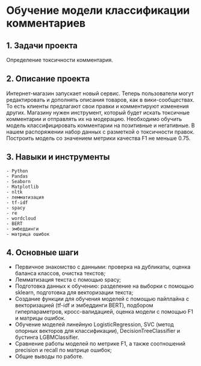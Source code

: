 # Обучение модели классификации комментариев

## 1. Задачи проекта
Определение токсичности комментария.

## 2. Описание проекта    
Интернет-магазин запускает новый сервис. Теперь пользователи могут редактировать и дополнять описания товаров, как в вики-сообществах. То есть клиенты предлагают свои правки и комментируют изменения других. Магазину нужен инструмент, который будет искать токсичные комментарии и отправлять их на модерацию. Необходимо обучить модель классифицировать комментарии на позитивные и негативные. В нашем распоряжении набор данных с разметкой о токсичности правок. Построить модель со значением метрики качества F1 не меньше 0.75.

## 3. Навыки и инструменты
    - Python
    - Pandas
    - Seaborn
    - Matplotlib
    - nltk
    - лемматизация
    - tf-idf
    - spacy
    - re
    - wordcloud
    - BERT
    - эмбеддинги
    - матрица ошибок
   
## 4. Основные шаги 
   - Первичное знакомство с данными: проверка на дубликаты, оценка баланса классов, очистка текстов;
   - Лемматизация текста с помощью spacy;
   - Подготовка данных к обучению: разделение на выборки с помощью sklearn, подготовка для векторизации текста;
   - Создание функции для обучения моделей с помощью пайплайна с векторизацией (tf-idf и эмбеддинги BERT), подбором гиперпараметров, кросс-валидацией, оценка модели с помощью F1 и матрицы ошибок.
   - Обучение моделей линейную LogisticRegression, SVC (метод опорных векторов для классификации), DecisionTreeClassifier и бустинга LGBMClassifier. 
   - Сравнение работы моделей по метрике F1, а также соотношений precision и recall по матрице ошибок;
   - Общие выводы по работе.
